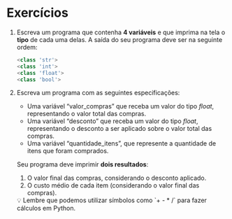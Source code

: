 # Exercícios

1. Escreva um programa que contenha **4 variáveis** e que imprima na tela o **tipo** de cada uma delas. A saída do seu programa deve ser na seguinte ordem:
    
    ```python
    <class 'str'>
    <class 'int'>
    <class 'float'>
    <class 'bool'>
    ```
    
2. Escreva um programa com as seguintes especificações:
    - Uma variável “valor_compras” que receba um valor do tipo *float*, representando o valor total das compras.
    - Uma variável “desconto” que receba um valor do tipo *float*, representando o desconto a ser aplicado sobre o valor total das compras.
    - Uma variável “quantidade_itens”, que represente a quantidade de itens que foram comprados.
    
    Seu programa deve imprimir **dois resultados**:
    
    1. O valor final das compras, considerando o desconto aplicado.
    2. O custo médio de cada item (considerando o valor final das compras).
    
    <aside>
    💡 Lembre que podemos utilizar símbolos como `+ - * /` para fazer cálculos em Python.
    
    </aside>
